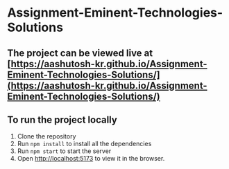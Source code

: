 # Assignment-Eminent-Technologies-Solutions

## The project can be viewed live at [https://aashutosh-kr.github.io/Assignment-Eminent-Technologies-Solutions/](https://aashutosh-kr.github.io/Assignment-Eminent-Technologies-Solutions/)

## To run the project locally

1. Clone the repository
2. Run `npm install` to install all the dependencies
3. Run `npm start` to start the server
4. Open [http://localhost:5173](http://localhost:5173) to view it in the browser.
